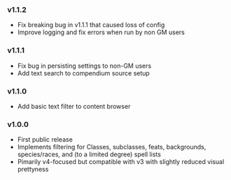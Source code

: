 ### v1.1.2
- Fix breaking bug in v1.1.1 that caused loss of config
- Improve logging and fix errors when run by non GM users

### v1.1.1
- Fix bug in persisting settings to non-GM users
- Add text search to compendium source setup

### v1.1.0
- Add basic text filter to content browser

### v1.0.0
- First public release
- Implements filtering for Classes, subclasses, feats, backgrounds, species/races, and (to a limited degree) spell lists
- Pimarily v4-focused but compatible with v3 with slightly reduced visual prettyness
